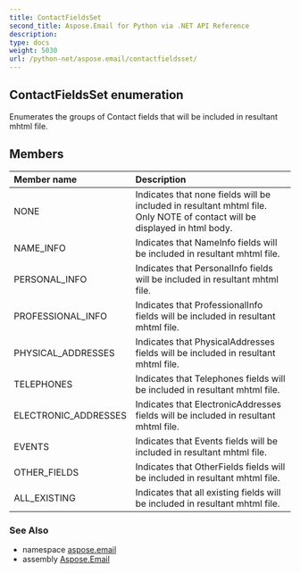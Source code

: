 ```yaml
---
title: ContactFieldsSet
second_title: Aspose.Email for Python via .NET API Reference
description: 
type: docs
weight: 5030
url: /python-net/aspose.email/contactfieldsset/
---
```


## ContactFieldsSet enumeration

Enumerates the groups of Contact fields that will be included in resultant mhtml file.

## Members
| Member name | Description |
| :- | :- |
|NONE|Indicates that none fields will be included in resultant mhtml file. Only NOTE of contact will be displayed in html body.|
|NAME_INFO|Indicates that NameInfo fields will be included in resultant mhtml file.|
|PERSONAL_INFO|Indicates that PersonalInfo fields will be included in resultant mhtml file.|
|PROFESSIONAL_INFO|Indicates that ProfessionalInfo fields will be included in resultant mhtml file.|
|PHYSICAL_ADDRESSES|Indicates that PhysicalAddresses fields will be included in resultant mhtml file.|
|TELEPHONES|Indicates that Telephones fields will be included in resultant mhtml file.|
|ELECTRONIC_ADDRESSES|Indicates that ElectronicAddresses fields will be included in resultant mhtml file.|
|EVENTS|Indicates that Events fields will be included in resultant mhtml file.|
|OTHER_FIELDS|Indicates that OtherFields fields will be included in resultant mhtml file.|
|ALL_EXISTING|Indicates that all existing fields will be included in resultant mhtml file.|

### See Also

* namespace [aspose.email](/email/python-net/aspose.email/)
* assembly [Aspose.Email](/email/python-net/)

